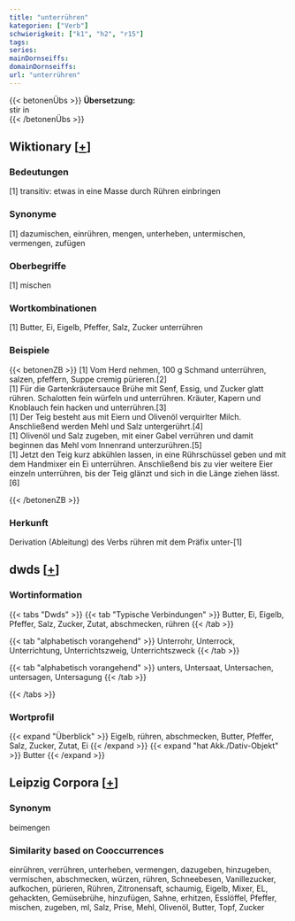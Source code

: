 ```yaml
---
title: "unterrühren"
kategorien: ["Verb"]
schwierigkeit: ["k1", "h2", "r15"]
tags:
series:
mainDornseiffs:
domainDornseiffs:
url: "unterrühren"
---
```


{{< betonenÜbs >}}
**Übersetzung:**  
stir  in  
{{< /betonenÜbs >}}

## Wiktionary [[+](https://de.wiktionary.org/wiki/unterrühren)]

### Bedeutungen
[1] transitiv: etwas in eine Masse durch Rühren einbringen  

### Synonyme
[1] dazumischen, einrühren, mengen, unterheben, untermischen, vermengen, zufügen  

### Oberbegriffe
[1] mischen  

### Wortkombinationen
[1] Butter, Ei, Eigelb, Pfeffer, Salz, Zucker unterrühren  

### Beispiele
{{< betonenZB >}}
[1] Vom Herd nehmen, 100 g Schmand unterrühren, salzen, pfeffern, Suppe cremig pürieren.[2]  
[1] Für die Gartenkräutersauce Brühe mit Senf, Essig, und Zucker glatt rühren. Schalotten fein würfeln und unterrühren. Kräuter, Kapern und Knoblauch fein hacken und unterrühren.[3]  
[1] Der Teig besteht aus mit Eiern und Olivenöl verquirlter Milch. Anschließend werden Mehl und Salz untergerührt.[4]  
[1] Olivenöl und Salz zugeben, mit einer Gabel verrühren und damit beginnen das Mehl vom Innenrand unterzurühren.[5]  
[1] Jetzt den Teig kurz abkühlen lassen, in eine Rührschüssel geben und mit dem Handmixer ein Ei unterrühren. Anschließend bis zu vier weitere Eier einzeln unterrühren, bis der Teig glänzt und sich in die Länge ziehen lässt.[6]  

{{< /betonenZB >}}
### Herkunft
Derivation (Ableitung) des Verbs rühren mit dem Präfix unter-[1]  



## dwds [[+](https://www.dwds.de/wb/unterrühren)]

### Wortinformation
{{< tabs "Dwds" >}}
{{< tab "Typische Verbindungen" >}}
Butter, Ei, Eigelb, Pfeffer, Salz, Zucker, Zutat, abschmecken, rühren
{{< /tab >}}

{{< tab "alphabetisch vorangehend" >}}
Unterrohr, Unterrock, Unterrichtung, Unterrichtszweig, Unterrichtszweck
{{< /tab >}}

{{< tab "alphabetisch vorangehend" >}}
unters, Untersaat, Untersachen, untersagen, Untersagung
{{< /tab >}}

{{< /tabs >}}

### Wortprofil
{{< expand "Überblick" >}} Eigelb, rühren, abschmecken, Butter, Pfeffer, Salz, Zucker, Zutat, Ei {{< /expand >}}
{{< expand "hat Akk./Dativ-Objekt" >}} Butter {{< /expand >}}

## Leipzig Corpora [[+](https://corpora.uni-leipzig.de/en/res?word=unterrühren&corpusId=deu_newscrawl-public_2018)]


### Synonym
beimengen


### Similarity based on Cooccurrences
einrühren, verrühren, unterheben, vermengen, dazugeben, hinzugeben, vermischen, abschmecken, würzen, rühren, Schneebesen, Vanillezucker, aufkochen, pürieren, Rühren, Zitronensaft, schaumig, Eigelb, Mixer, EL, gehackten, Gemüsebrühe, hinzufügen, Sahne, erhitzen, Esslöffel, Pfeffer, mischen, zugeben, ml, Salz, Prise, Mehl, Olivenöl, Butter, Topf, Zucker


